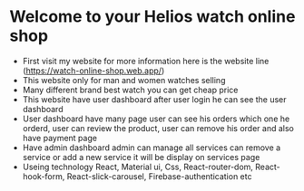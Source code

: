 # Welcome to your Helios watch online shop

- First visit my website for more information here is the website line (https://watch-online-shop.web.app/)
- This website only for man and women watches selling
- Many different brand best watch you can get cheap price
- This website have user dashboard after user login he can see the user dashboard
- User dashboard have many page user can see his orders which one he orderd, user can review the product, user can remove his order and also have payment page
- Have admin dashboard admin can manage all services can remove a service or add a new service it will be display on services page
- Useing technology React, Material ui, Css, React-router-dom, React-hook-form, React-slick-carousel, Firebase-authentication etc
